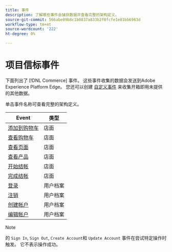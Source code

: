 ```yaml
---
title: 事件
description: 了解哪些事件会捕获数据并查看完整的架构定义。
source-git-commit: 566abe09b8c1b0837a833b2f8fcfe1e81bb6963d
workflow-type: tm+mt
source-wordcount: '222'
ht-degree: 0%

---
```


# 项目信标事件

下面列出了 [!DNL Commerce] 事件。 这些事件收集的数据会发送到Adobe Experience Platform Edge。 您还可以创建 [自定义事件](custom-events.md) 来收集开箱即用未提供的其他数据。

单击事件名称可查看完整的架构定义。

| Event | 类型 |
|---|---|
| [添加到购物车](https://github.com/adobe/magento-storefront-event-collector/blob/main/src/handlers/product/addToCartAEP.ts) | 店面 |
| [查看购物车](https://github.com/adobe/magento-storefront-event-collector/blob/main/src/handlers/shoppingCart/viewAEP.ts) | 店面 |
| [查看页面](https://github.com/adobe/magento-storefront-event-collector/blob/main/src/handlers/page/viewAEP.ts) | 店面 |
| [查看产品](https://github.com/adobe/magento-storefront-event-collector/blob/main/src/handlers/product/viewAEP.ts) | 店面 |
| [开始结帐](https://github.com/adobe/magento-storefront-event-collector/blob/main/src/handlers/shoppingCart/initiateCheckoutAEP.ts) | 店面 |
| [完成结帐](https://github.com/adobe/magento-storefront-event-collector/blob/main/src/handlers/checkout/placeOrderAEP.ts) | 店面 |
| [登录](https://github.com/adobe/magento-storefront-event-collector/blob/main/src/handlers/account/signInAEP.ts) | 用户档案 |
| [注销](https://github.com/adobe/magento-storefront-event-collector/blob/main/src/handlers/account/signOutAEP.ts) | 用户档案 |
| [创建帐户](https://github.com/adobe/magento-storefront-event-collector/blob/main/src/handlers/account/createAccountAEP.ts) | 用户档案 |
| [编辑帐户](https://github.com/adobe/magento-storefront-event-collector/blob/main/src/handlers/account/editAccountAEP.ts) | 用户档案 |

>[!NOTE]
>
> 的 `Sign In`, `Sign Out`, `Create Account`和 `Update Account` 事件在尝试特定操作时触发。 它不表示操作成功。
